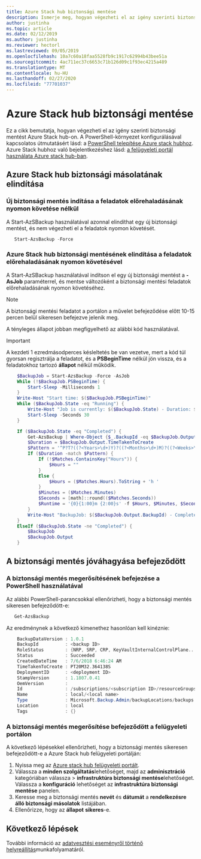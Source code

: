 ```yaml
---
title: Azure Stack hub biztonsági mentése
description: Ismerje meg, hogyan végezheti el az igény szerinti biztonsági mentést Azure Stack hub-on.
author: justinha
ms.topic: article
ms.date: 02/12/2019
ms.author: justinha
ms.reviewer: hectorl
ms.lastreviewed: 09/05/2019
ms.openlocfilehash: 10a7c60a18faa5528fb9c1917c62994b43bee51a
ms.sourcegitcommit: 4ac711ec37c6653c71b126d09c1f93ec4215a489
ms.translationtype: MT
ms.contentlocale: hu-HU
ms.lasthandoff: 02/27/2020
ms.locfileid: "77701037"
---
```

# <a name="back-up-azure-stack-hub"></a>Azure Stack hub biztonsági mentése

Ez a cikk bemutatja, hogyan végezheti el az igény szerinti biztonsági mentést Azure Stack hub-on. A PowerShell-környezet konfigurálásával kapcsolatos útmutatásért lásd: a [PowerShell telepítése Azure stack hubhoz](azure-stack-powershell-install.md). Azure Stack hubhoz való bejelentkezéshez lásd: [a felügyeleti portál használata Azure stack hub-ban](azure-stack-manage-portals.md).

## <a name="start-azure-stack-hub-backup"></a>Azure Stack hub biztonsági másolatának elindítása

### <a name="start-a-new-backup-without-job-progress-tracking"></a>Új biztonsági mentés indítása a feladatok előrehaladásának nyomon követése nélkül
A Start-AzSBackup használatával azonnal elindíthat egy új biztonsági mentést, és nem végezheti el a feladatok nyomon követését.

```powershell
   Start-AzsBackup -Force
```

### <a name="start-azure-stack-hub-backup-with-job-progress-tracking"></a>Azure Stack hub biztonsági mentésének elindítása a feladatok előrehaladásának nyomon követésével
A Start-AzSBackup használatával indítson el egy új biztonsági mentést a **-AsJob** paraméterrel, és mentse változóként a biztonsági mentési feladatok előrehaladásának nyomon követéséhez.

> [!NOTE]
> A biztonsági mentési feladatot a portálon a művelet befejeződése előtt 10-15 percen belül sikeresen befejezve jelenik meg.
>
> A tényleges állapot jobban megfigyelhető az alábbi kód használatával.

> [!IMPORTANT]
> A kezdeti 1 ezredmásodperces késleltetés be van vezetve, mert a kód túl gyorsan regisztrálja a feladatot, és a **PSBeginTime** nélkül jön vissza, és a feladatokhoz tartozó **állapot** nélkül működik.

```powershell
    $BackupJob = Start-AzsBackup -Force -AsJob
    While (!$BackupJob.PSBeginTime) {
        Start-Sleep -Milliseconds 1
    }
    Write-Host "Start time: $($BackupJob.PSBeginTime)"
    While ($BackupJob.State -eq "Running") {
        Write-Host "Job is currently: $($BackupJob.State) - Duration: $((New-TimeSpan -Start ($BackupJob.PSBeginTime) -End (Get-Date)).ToString().Split(".")[0])"
        Start-Sleep -Seconds 30
    }

    If ($BackupJob.State -eq "Completed") {
        Get-AzsBackup | Where-Object {$_.BackupId -eq $BackupJob.Output.BackupId}
        $Duration = $BackupJob.Output.TimeTakenToCreate
        $Pattern = '^P?T?((?<Years>\d+)Y)?((?<Months>\d+)M)?((?<Weeks>\d+)W)?((?<Days>\d+)D)?(T((?<Hours>\d+)H)?((?<Minutes>\d+)M)?((?<Seconds>\d*(\.)?\d*)S)?)$'
        If ($Duration -match $Pattern) {
            If (!$Matches.ContainsKey("Hours")) {
                $Hours = ""
            } 
            Else {
                $Hours = ($Matches.Hours).ToString + 'h '
            }
            $Minutes = ($Matches.Minutes)
            $Seconds = [math]::round(($Matches.Seconds))
            $Runtime = '{0}{1:00}m {2:00}s' -f $Hours, $Minutes, $Seconds
        }
        Write-Host "BackupJob: $($BackupJob.Output.BackupId) - Completed with Status: $($BackupJob.Output.Status) - It took: $($Runtime) to run" -ForegroundColor Green
    }
    ElseIf ($BackupJob.State -ne "Completed") {
        $BackupJob
        $BackupJob.Output
    }
```

## <a name="confirm-backup-has-completed"></a>A biztonsági mentés jóváhagyása befejeződött

### <a name="confirm-backup-has-completed-using-powershell"></a>A biztonsági mentés megerősítésének befejezése a PowerShell használatával
Az alábbi PowerShell-parancsokkal ellenőrizheti, hogy a biztonsági mentés sikeresen befejeződött-e:

```powershell
   Get-AzsBackup
```

Az eredménynek a következő kimenethez hasonlóan kell kinéznie:

```powershell
    BackupDataVersion : 1.0.1
    BackupId          : <backup ID>
    RoleStatus        : {NRP, SRP, CRP, KeyVaultInternalControlPlane...}
    Status            : Succeeded
    CreatedDateTime   : 7/6/2018 6:46:24 AM
    TimeTakenToCreate : PT20M32.364138S
    DeploymentID      : <deployment ID>
    StampVersion      : 1.1807.0.41
    OemVersion        : 
    Id                : /subscriptions/<subscription ID>/resourceGroups/System.local/providers/Microsoft.Backup.Admin/backupLocations/local/backups/<backup ID>
    Name              : local/<local name>
    Type              : Microsoft.Backup.Admin/backupLocations/backups
    Location          : local
    Tags              : {}
```

### <a name="confirm-backup-has-completed-in-the-administrator-portal"></a>A biztonsági mentés megerősítése befejeződött a felügyeleti portálon
A következő lépésekkel ellenőrizheti, hogy a biztonsági mentés sikeresen befejeződött-e a Azure Stack hub felügyeleti portálján:

1. Nyissa meg az [Azure stack hub felügyeleti portált](azure-stack-manage-portals.md).
2. Válassza a **minden szolgáltatás**lehetőséget, majd az **adminisztráció** kategóriában válassza > **infrastruktúra biztonsági mentése**lehetőséget. Válassza a **konfiguráció** lehetőséget az **infrastruktúra biztonsági mentése** panelen.
3. Keresse meg a biztonsági mentés **nevét** és **dátumát** a **rendelkezésre álló biztonsági másolatok** listájában.
4. Ellenőrizze, hogy az **állapot** **sikeres**-e.

## <a name="next-steps"></a>Következő lépések

További információ az [adatvesztési eseményről történő helyreállítás](azure-stack-backup-recover-data.md)munkafolyamatáról.
